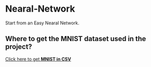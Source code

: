 # Nearal-Network

Start from an Easy Nearal Network.


## Where to get the MNIST dataset used in the project?
[Click here to get **MNIST in CSV**](https://pjreddie.com/projects/mnist-in-csv/)
